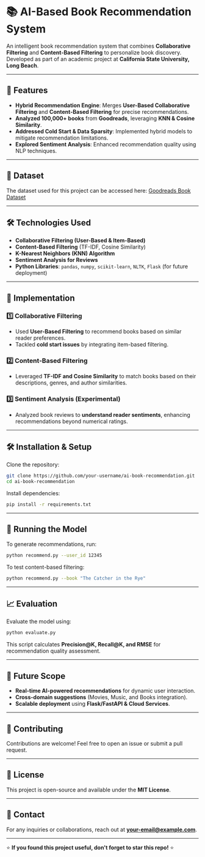 # 📚 AI-Based Book Recommendation System

An intelligent book recommendation system that combines **Collaborative Filtering** and **Content-Based Filtering** to personalize book discovery. Developed as part of an academic project at **California State University, Long Beach**.

---

## 🚀 Features

- **Hybrid Recommendation Engine**: Merges **User-Based Collaborative Filtering** and **Content-Based Filtering** for precise recommendations.
- **Analyzed 100,000+ books** from **Goodreads**, leveraging **KNN & Cosine Similarity**.
- **Addressed Cold Start & Data Sparsity**: Implemented hybrid models to mitigate recommendation limitations.
- **Explored Sentiment Analysis**: Enhanced recommendation quality using NLP techniques.

---

## 📂 Dataset

The dataset used for this project can be accessed here: [Goodreads Book Dataset](https://csulb-my.sharepoint.com/:u:/r/personal/akshaya_tonde01_student_csulb_edu/Documents/Deep%20learning%20Sem%203/Deep%20Learning/Surreal%20Symphonies%20(A%20dataset%20of%20Diverse%20Artistic%20Visions)-20241206T070138Z-001.zip?csf=1&web=1&e=x2tm8C)

---

## 🛠 Technologies Used

- **Collaborative Filtering (User-Based & Item-Based)**
- **Content-Based Filtering** (TF-IDF, Cosine Similarity)
- **K-Nearest Neighbors (KNN) Algorithm**
- **Sentiment Analysis for Reviews**
- **Python Libraries**: `pandas`, `numpy`, `scikit-learn`, `NLTK`, `Flask` (for future deployment)

---

## 📌 Implementation

### 1️⃣ Collaborative Filtering
- Used **User-Based Filtering** to recommend books based on similar reader preferences.
- Tackled **cold start issues** by integrating item-based filtering.

### 2️⃣ Content-Based Filtering
- Leveraged **TF-IDF and Cosine Similarity** to match books based on their descriptions, genres, and author similarities.

### 3️⃣ Sentiment Analysis (Experimental)
- Analyzed book reviews to **understand reader sentiments**, enhancing recommendations beyond numerical ratings.

---

## 🛠 Installation & Setup

Clone the repository:
```bash
git clone https://github.com/your-username/ai-book-recommendation.git
cd ai-book-recommendation
```

Install dependencies:
```bash
pip install -r requirements.txt
```

---

## 🎯 Running the Model

To generate recommendations, run:
```bash
python recommend.py --user_id 12345
```

To test content-based filtering:
```bash
python recommend.py --book "The Catcher in the Rye"
```

---

## 📈 Evaluation

Evaluate the model using:
```bash
python evaluate.py
```

This script calculates **Precision@K, Recall@K, and RMSE** for recommendation quality assessment.

---

## 🌟 Future Scope

- **Real-time AI-powered recommendations** for dynamic user interaction.
- **Cross-domain suggestions** (Movies, Music, and Books integration).
- **Scalable deployment** using **Flask/FastAPI & Cloud Services**.

---

## 🤝 Contributing

Contributions are welcome! Feel free to open an issue or submit a pull request.

---

## 📜 License

This project is open-source and available under the **MIT License**.

---

## 📩 Contact

For any inquiries or collaborations, reach out at **your-email@example.com**.

---

⭐ **If you found this project useful, don't forget to star this repo!** ⭐
